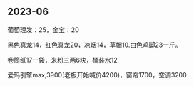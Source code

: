 ## 2023-06

葡萄理发：25，金宝：20

黑色真龙14，红色真龙20，凉烟14，草帽10.白色鸡脚23一斤。

卷筒纸17一袋，米粉三两6块，桶装水12

爱玛引擎max,3900(老板开始喊价4200)，窗帘1700，空调3200
